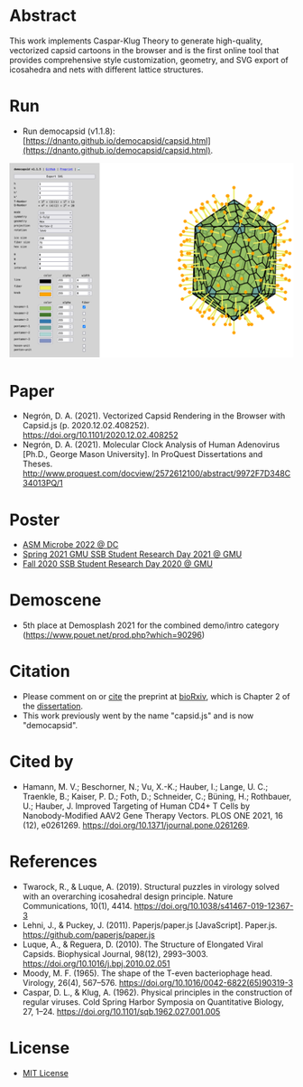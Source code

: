 # Abstract

This work implements Caspar-Klug Theory to generate high-quality, vectorized capsid cartoons in the browser and is the first online tool that provides comprehensive style customization, geometry, and SVG export of icosahedra and nets with different lattice structures.

# Run

-   Run democapsid (v1.1.8): [https://dnanto.github.io/democapsid/capsid.html](https://dnanto.github.io/democapsid/capsid.html).

![screenshot.png](screenshot.png)

# Paper

-   Negrón, D. A. (2021). Vectorized Capsid Rendering in the Browser with Capsid.js (p. 2020.12.02.408252). https://doi.org/10.1101/2020.12.02.408252
-   Negrón, D. A. (2021). Molecular Clock Analysis of Human Adenovirus [Ph.D., George Mason University]. In ProQuest Dissertations and Theses. http://www.proquest.com/docview/2572612100/abstract/9972F7D348C34013PQ/1

# Poster

-   [ASM Microbe 2022 @ DC](https://github.com/dnanto/democapsid/blob/master/poster/poster2022.pdf)
-   [Spring 2021 GMU SSB Student Research Day 2021 @ GMU](https://github.com/dnanto/democapsid/blob/master/poster/poster2021.pdf)
-   [Fall 2020 SSB Student Research Day 2020 @ GMU](https://github.com/dnanto/democapsid/blob/master/poster/poster2020.pdf)

# Demoscene

-   5th place at Demosplash 2021 for the combined demo/intro category (https://www.pouet.net/prod.php?which=90296)

# Citation

-   Please comment on or [cite](https://github.com/dnanto/democapsid/blob/master/CITATION.cff) the preprint at [bioRxiv](https://www.biorxiv.org/content/10.1101/2020.12.02.408252v1), which is Chapter 2 of the [dissertation](http://www.proquest.com/docview/2572612100/abstract/9972F7D348C34013PQ/1).
-   This work previously went by the name "capsid.js" and is now "democapsid".

# Cited by

-   Hamann, M. V.; Beschorner, N.; Vu, X.-K.; Hauber, I.; Lange, U. C.; Traenkle, B.; Kaiser, P. D.; Foth, D.; Schneider, C.; Büning, H.; Rothbauer, U.; Hauber, J. Improved Targeting of Human CD4+ T Cells by Nanobody-Modified AAV2 Gene Therapy Vectors. PLOS ONE 2021, 16 (12), e0261269. https://doi.org/10.1371/journal.pone.0261269.

# References

-   Twarock, R., & Luque, A. (2019). Structural puzzles in virology solved with an overarching icosahedral design principle. Nature Communications, 10(1), 4414. https://doi.org/10.1038/s41467-019-12367-3
-   Lehni, J., & Puckey, J. (2011). Paperjs/paper.js [JavaScript]. Paper.js. https://github.com/paperjs/paper.js
-   Luque, A., & Reguera, D. (2010). The Structure of Elongated Viral Capsids. Biophysical Journal, 98(12), 2993–3003. https://doi.org/10.1016/j.bpj.2010.02.051
-   Moody, M. F. (1965). The shape of the T-even bacteriophage head. Virology, 26(4), 567–576. https://doi.org/10.1016/0042-6822(65)90319-3
-   Caspar, D. L., & Klug, A. (1962). Physical principles in the construction of regular viruses. Cold Spring Harbor Symposia on Quantitative Biology, 27, 1–24. https://doi.org/10.1101/sqb.1962.027.001.005

# License

-   [MIT License](https://github.com/dnanto/democapsid/blob/master/LICENSE)
